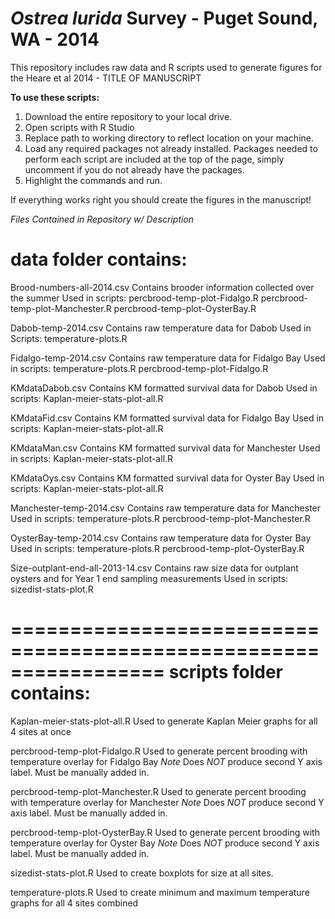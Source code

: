 _Ostrea lurida_ Survey - Puget Sound, WA - 2014
=====================

This repository includes raw data and R scripts used to generate figures for the Heare et al 2014 - TITLE OF MANUSCRIPT


**To use these scripts:**

1. Download the entire repository to your local drive. 
2. Open scripts with R Studio
3. Replace path to working directory to reflect location on your machine.
4. Load any required packages not already installed. Packages needed to perform each script are included at the top of the page, simply uncomment if you do not already have the packages.
6. Highlight the commands and run. 

If everything works right you should create the figures in the manuscript!

*Files Contained in Repository w/ Description*




**data folder contains:**
==========================================================================
Brood-numbers-all-2014.csv
    Contains brooder information collected over the summer
    Used in scripts:
          percbrood-temp-plot-Fidalgo.R
          percbrood-temp-plot-Manchester.R
          percbrood-temp-plot-OysterBay.R

Dabob-temp-2014.csv
    Contains raw temperature data for Dabob
    Used in Scripts:
          temperature-plots.R

Fidalgo-temp-2014.csv
    Contains raw temperature data for Fidalgo Bay
    Used in scripts:
          temperature-plots.R
          percbrood-temp-plot-Fidalgo.R

KMdataDabob.csv
    Contains KM formatted survival data for Dabob
    Used in scripts:
          Kaplan-meier-stats-plot-all.R

KMdataFid.csv
    Contains KM formatted survival data for Fidalgo Bay
    Used in scripts:
          Kaplan-meier-stats-plot-all.R

KMdataMan.csv
    Contains KM formatted survival data for Manchester
    Used in scripts:
          Kaplan-meier-stats-plot-all.R

KMdataOys.csv
    Contains KM formatted survival data for Oyster Bay
    Used in scripts:
          Kaplan-meier-stats-plot-all.R

Manchester-temp-2014.csv
    Contains raw temperature data for Manchester
    Used in scripts:
          temperature-plots.R
          percbrood-temp-plot-Manchester.R

OysterBay-temp-2014.csv
    Contains raw temperature data for Oyster Bay
    Used in scripts:
          temperature-plots.R
          percbrood-temp-plot-OysterBay.R
          
Size-outplant-end-all-2013-14.csv
    Contains raw size data for outplant oysters and for Year 1 end sampling measurements
    Used in scripts:
          sizedist-stats-plot.R
          
=================================================================
**scripts folder contains:**
====================================================================
Kaplan-meier-stats-plot-all.R
    Used to generate Kaplan Meier graphs for all 4 sites at once
    
percbrood-temp-plot-Fidalgo.R
    Used to generate percent brooding with temperature overlay for Fidalgo Bay
    *Note* Does *NOT* produce second Y axis label. Must be manually added in. 
    
percbrood-temp-plot-Manchester.R
    Used to generate percent brooding with temperature overlay for Manchester
    *Note* Does *NOT* produce second Y axis label. Must be manually added in. 
    
percbrood-temp-plot-OysterBay.R
    Used to generate percent brooding with temperature overlay for Oyster Bay
    *Note* Does *NOT* produce second Y axis label. Must be manually added in. 
    
sizedist-stats-plot.R
    Used to create boxplots for size at all sites.
    
temperature-plots.R
    Used to create minimum and maximum temperature graphs for all 4 sites combined
